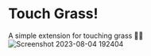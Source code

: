 # Touch Grass!
A simple extension for touching grass 🌿🤚
![Screenshot 2023-08-04 192404](https://github.com/PrintN/Touch-Grass/assets/127101769/e25d39ed-3029-48a6-82b8-aa45ae7ab440)
